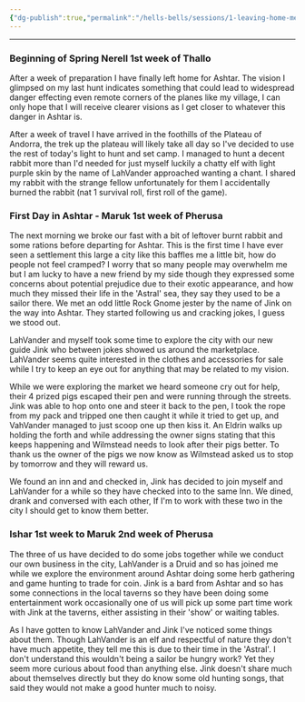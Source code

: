 ```yaml
---
{"dg-publish":true,"permalink":"/hells-bells/sessions/1-leaving-home-meeting-people/"}
---
```


---

### Beginning of Spring Nerell 1st week of Thallo
After a week of preparation I have finally left home for Ashtar. The vision I glimpsed on my last hunt indicates something that could lead to widespread danger effecting even remote corners of the planes like my village, I can only hope that I will receive clearer visions as I get closer to whatever this danger in Ashtar is. 

After a week of travel I have arrived in the foothills of the Plateau of Andorra, the trek up the plateau will likely take all day so I've decided to use the rest of today's light to hunt and set camp. I managed to hunt a decent rabbit more than I'd needed for just myself luckily a chatty elf with light purple skin by the name of LahVander approached wanting a chant. I shared my rabbit with the strange fellow unfortunately for them I accidentally burned the rabbit (nat 1 survival roll, first roll of the game). 

### First Day in Ashtar - Maruk 1st week of Pherusa
The next morning we broke our fast with a bit of leftover burnt rabbit and some rations before departing for Ashtar. This is the first time I have ever seen a settlement this large a city like this baffles me a little bit, how do people not feel cramped? I worry that so many people may overwhelm me but I am lucky to have a new friend by my side though they expressed some concerns about potential prejudice due to their exotic appearance, and how much they missed their life in the 'Astral' sea, they say they used to be a sailor there. We met an odd little Rock Gnome jester by the name of Jink on the way into Ashtar. They started following us and cracking jokes, I guess we stood out. 

LahVander and myself took some time to explore the city with our new guide Jink who between jokes showed us around the marketplace. LahVander seems quite interested in the clothes and accessories for sale while I try to keep an eye out for anything that may be related to my vision. 

While we were exploring the market we heard someone cry out for help, their 4 prized pigs escaped their pen and were running through the streets. Jink was able to hop onto one and steer it back to the pen, I took the rope from my pack and tripped one then caught it while it tried to get up, and VahVander managed to just scoop one up then kiss it. An Eldrin walks up holding the forth and while addressing the owner signs stating that this keeps happening and Wilmstead needs to look after their pigs better. To thank us the owner of the pigs we now know as Wilmstead asked us to stop by tomorrow and they will reward us. 

We found an inn and and checked in, Jink has decided to join myself and LahVander for a while so they have checked into to the same Inn. We dined, drank and conversed with each other, If I'm to work with these two in the city I should get to know them better.

### Ishar 1st week to Maruk 2nd week of Pherusa 
The three of us have decided to do some jobs together while we conduct our own business in the city, LahVander is a Druid and so has joined me while we explore the environment around Ashtar doing some herb gathering and game hunting to trade for coin. Jink is a bard from Ashtar and so has some connections in the local taverns so they have been doing some entertainment work occasionally one of us will pick up some part time work with Jink at the taverns, either assisting in their 'show' or waiting tables. 

As I have gotten to know LahVander and Jink I've noticed some things about them. Though LahVander is an elf and respectful of nature they don't have much appetite, they tell me this is due to their time in the 'Astral'. I don't understand this wouldn't being a sailor be hungry work? Yet they seem more curious about food than anything else. Jink doesn't share much about themselves directly but they do know some old hunting songs, that said they would not make a good hunter much to noisy. 